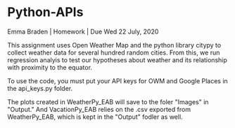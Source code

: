 # Python-APIs
Emma Braden | Homework | Due Wed 22 July, 2020 

This assignment uses Open Weather Map and the python library citypy to collect weather data for several hundred random cities. From this, we run regression analyis to test our hypotheses about weather and its relationship with proximity to the equator. 

To use the code, you must put your API keys for OWM and Google Places in the api_keys.py folder. 

The plots created in WeatherPy_EAB will save to the foler "Images" in "Output." And VacationPy_EAB relies on the .csv exported from WeatherPy_EAB, which is kept in the "Output" fodler as well. 

